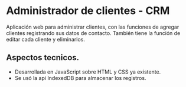 # Administrador de clientes - CRM

Aplicación web para administrar clientes, con las funciones de agregar clientes registrando sus datos de contacto.
También tiene la función de editar cada cliente y eliminarlos.

## Aspectos tecnicos.

-   Desarrollada en JavaScript sobre HTML y CSS ya existente.
-   Se usó la api IndexedDB para almacenar los registros.
